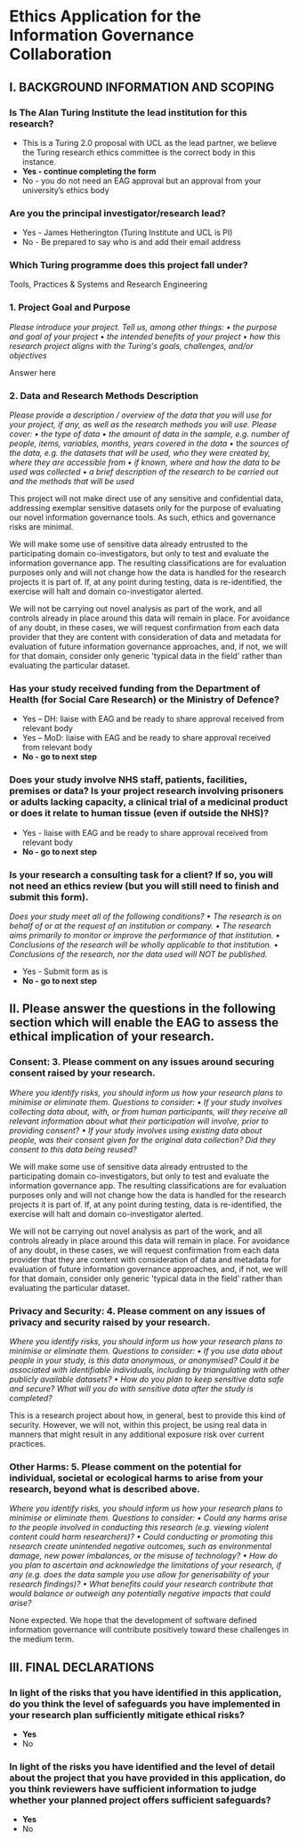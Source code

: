 # Ethics Application for the Information Governance Collaboration 

## I. BACKGROUND INFORMATION AND SCOPING

### Is The Alan Turing Institute the lead institution for this research?
- This is a Turing 2.0 proposal with UCL as the lead partner, we believe the Turing research ethics committee is the correct body in this instance.
-	**Yes - continue completing the form**
-	No - you do not need an EAG approval but an approval from your university’s ethics body 

###  Are you the principal investigator/research lead? 
-	Yes - James Hetherington (Turing Institute and UCL is PI)
-	No - Be prepared to say who is and add their email address 

### Which Turing programme does this project fall under?
Tools, Practices & Systems and Research Engineering

### 1. Project Goal and Purpose
*Please introduce your project. Tell us, among other things:
•	the purpose and goal of your project
•	the intended benefits of your project
•	how this research project aligns with the Turing's goals, challenges, and/or objectives*

Answer here 

### 2. Data and Research Methods Description
*Please provide a description / overview of the data that you will use for your project, if any, as well as the research methods you will use. 
Please cover:
•	the type of data 
•	the amount of data in the sample, e.g. number of people, items, variables, months, years covered in the data
•	the sources of the data, e.g. the datasets that will be used, who they were created by, where they are accessible from
•	if known, where and how the data to be used was collected
•	a brief description of the research to be carried out and the methods that will be used*

This project will not make direct use of any sensitive and confidential data, addressing exemplar sensitive datasets only for the purpose of evaluating our novel information governance tools. As such, ethics and governance risks are minimal. 

We will make some use of sensitive data already entrusted to the participating domain co-investigators, but only to test and evaluate the information governance app. The resulting classifications are for evaluation purposes only and will not change how the data is handled for the research projects it is part of. If, at any point during testing, data is re-identified, the exercise will halt and domain co-investigator alerted.

We will not be carrying out novel analysis as part of the work, and all controls already in place around this data will remain in place. For avoidance of any doubt, in these cases, we will request confirmation from each data provider that they are content with consideration of data and metadata for evaluation of future information governance approaches, and, if not, we will for that domain, consider only generic 'typical data in the field' rather than evaluating the particular dataset.

### Has your study received funding from the Department of Health (for Social Care Research) or the Ministry of Defence?
-	Yes – DH: liaise with EAG and be ready to share approval received from relevant body
-	Yes – MoD: liaise with EAG and be ready to share approval received from relevant body
-	**No - go to next step**

### Does your study involve NHS staff, patients, facilities, premises or data? Is your project research involving prisoners or adults lacking capacity, a clinical trial of a medicinal product or does it relate to human tissue (even if outside the NHS)?
-	Yes - liaise with EAG and be ready to share approval received from relevant body
-	**No - go to next step**

### Is your research a consulting task for a client? If so, you will not need an ethics review (but you will still need to finish and submit this form). 
*Does your study meet all of the following conditions?
•	The research is on behalf of or at the request of an institution or company.
•	The research aims primarily to monitor or improve the performance of that institution.
•	Conclusions of the research will be wholly applicable to that institution.
•	Conclusions of the research, nor the data used will NOT be published.*

-	Yes - Submit form as is
-	**No - go to next step**

## II. Please answer the questions in the following section which will enable the EAG to assess the ethical implication of your research. 
### Consent: 3. Please comment on any issues around securing consent raised by your research. 
*Where you identify risks, you should inform us how your research plans to minimise or eliminate them.
Questions to consider:
•	If your study involves collecting data about, with, or from human participants, will they receive all relevant information about what their participation will involve, prior to providing consent?
•	If your study involves using existing data about people, was their consent given for the original data collection? Did they consent to this data being reused?*

We will make some use of sensitive data already entrusted to the participating domain co-investigators, but only to test and evaluate the information governance app. The resulting classifications are for evaluation purposes only and will not change how the data is handled for the research projects it is part of. If, at any point during testing, data is re-identified, the exercise will halt and domain co-investigator alerted.

We will not be carrying out novel analysis as part of the work, and all controls already in place around this data will remain in place. For avoidance of any doubt, in these cases, we will request confirmation from each data provider that they are content with consideration of data and metadata for evaluation of future information governance approaches, and, if not, we will for that domain, consider only generic 'typical data in the field' rather than evaluating the particular dataset.

### Privacy and Security: 4. Please comment on any issues of privacy and security raised by your research. 
*Where you identify risks, you should inform us how your research plans to minimise or eliminate them.
Questions to consider:
•	If you use data about people in your study, is this data anonymous, or anonymised? Could it be associated with identifiable individuals, including by triangulating with other publicly available datasets?
•	How do you plan to keep sensitive data safe and secure? What will you do with sensitive data after the study is completed?*

This is a research project about how, in general, best to provide this kind of security. However, we will not, within this project, be using real data in manners that might result in any additional exposure risk over current practices.

### Other Harms: 5. Please comment on the potential for individual, societal or ecological harms to arise from your research, beyond what is described above. 
*Where you identify risks, you should inform us how your research plans to minimise or eliminate them.
Questions to consider:
•	Could any harms arise to the people involved in conducting this research (e.g. viewing violent content could harm researchers)?
•	Could conducting or promoting this research create unintended negative outcomes, such as environmental damage, new power imbalances, or the misuse of technology?
•	How do you plan to ascertain and acknowledge the limitations of your research, if any (e.g. does the data sample you use allow for generisability of your research findings)?
•	What benefits could your research contribute that would balance or outweigh any potentially negative impacts that could arise?*

None expected. We hope that the development of software defined information governance will contribute positively toward these challenges in the medium term.

## III. FINAL DECLARATIONS
### In light of the risks that you have identified in this application, do you think the level of safeguards you have implemented in your research plan sufficiently mitigate ethical risks?
- **Yes**
- No
### In light of the risks you have identified and the level of detail about the project that you have provided in this application, do you think reviewers have sufficient information to judge whether your planned project offers sufficient safeguards?
- **Yes**
- No







